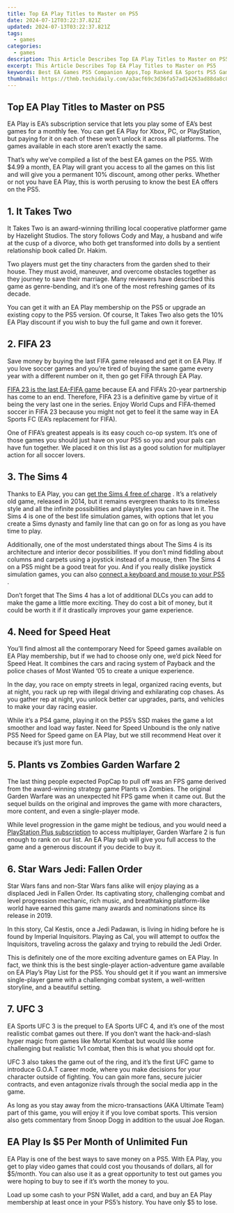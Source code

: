 ```yaml
---
title: Top EA Play Titles to Master on PS5
date: 2024-07-12T03:22:37.821Z
updated: 2024-07-13T03:22:37.821Z
tags:
  - games
categories:
  - games
description: This Article Describes Top EA Play Titles to Master on PS5
excerpt: This Article Describes Top EA Play Titles to Master on PS5
keywords: Best EA Games PS5 Companion Apps,Top Ranked EA Sports PS5 Games 2023,Essential PlayStation 5 EA Titles for Gamers Seeking Mastery,Exclusive EA Video Games on PS5,Must-Play EA Sports PS5 Games for Competitive Gaming Enthusiasts,Top 10 Most Engaging PlayStation 5 Titles by Electronic Arts (EA),Best Strategy and Adventure PS5 Games From EA
thumbnail: https://thmb.techidaily.com/a3acf69c3d36fa57ad14263ad88da8c8eaf18e40a1badf8ad19a8dbcc0ab15b1.jpg
---
```


## Top EA Play Titles to Master on PS5

 EA Play is EA’s subscription service that lets you play some of EA’s best games for a monthly fee. You can get EA Play for Xbox, PC, or PlayStation, but paying for it on each of these won’t unlock it across all platforms. The games available in each store aren’t exactly the same.

 That’s why we’ve compiled a list of the best EA games on the PS5\. With $4.99 a month, EA Play will grant you access to all the games on this list and will give you a permanent 10% discount, among other perks. Whether or not you have EA Play, this is worth perusing to know the best EA offers on the PS5.

## 1\. It Takes Two

 It Takes Two is an award-winning thrilling local cooperative platformer game by Hazelight Studios. The story follows Cody and May, a husband and wife at the cusp of a divorce, who both get transformed into dolls by a sentient relationship book called Dr. Hakim.

 Two players must get the tiny characters from the garden shed to their house. They must avoid, maneuver, and overcome obstacles together as they journey to save their marriage. Many reviewers have described this game as genre-bending, and it’s one of the most refreshing games of its decade.

 You can get it with an EA Play membership on the PS5 or upgrade an existing copy to the PS5 version. Of course, It Takes Two also gets the 10% EA Play discount if you wish to buy the full game and own it forever.

## 2\. FIFA 23

 Save money by buying the last FIFA game released and get it on EA Play. If you love soccer games and you’re tired of buying the same game every year with a different number on it, then go get FIFA through EA Play.

[FIFA 23 is the last EA-FIFA game](https://www.makeuseof.com/why-ea-dropping-fifa-name/) because EA and FIFA’s 20-year partnership has come to an end. Therefore, FIFA 23 is a definitive game by virtue of it being the very last one in the series. Enjoy World Cups and FIFA-themed soccer in FIFA 23 because you might not get to feel it the same way in EA Sports FC (EA’s replacement for FIFA).

 One of FIFA’s greatest appeals is its easy couch co-op system. It’s one of those games you should just have on your PS5 so you and your pals can have fun together. We placed it on this list as a good solution for multiplayer action for all soccer lovers.

## 3\. The Sims 4

 Thanks to EA Play, you can [get the Sims 4 free of charge](https://www.makeuseof.com/how-to-download-and-play-the-sims-4-for-free/) . It’s a relatively old game, released in 2014, but it remains evergreen thanks to its timeless style and all the infinite possibilities and playstyles you can have in it. The Sims 4 is one of the best life simulation games, with options that let you create a Sims dynasty and family line that can go on for as long as you have time to play.

 Additionally, one of the most understated things about The Sims 4 is its architecture and interior decor possibilities. If you don’t mind fiddling about columns and carpets using a joystick instead of a mouse, then The Sims 4 on a PS5 might be a good treat for you. And if you really dislike joystick simulation games, you can also [connect a keyboard and mouse to your PS5](https://www.makeuseof.com/how-to-use-keyboard-mouse-ps5/) .

 Don’t forget that The Sims 4 has a lot of additional DLCs you can add to make the game a little more exciting. They do cost a bit of money, but it could be worth it if it drastically improves your game experience.

## 4\. Need for Speed Heat

 You’ll find almost all the contemporary Need for Speed games available on EA Play membership, but if we had to choose only one, we’d pick Need for Speed Heat. It combines the cars and racing system of Payback and the police chases of Most Wanted ‘05 to create a unique experience.

 In the day, you race on empty streets in legal, organized racing events, but at night, you rack up rep with illegal driving and exhilarating cop chases. As you gather rep at night, you unlock better car upgrades, parts, and vehicles to make your day racing easier.

 While it’s a PS4 game, playing it on the PS5’s SSD makes the game a lot smoother and load way faster. Need for Speed Unbound is the only native PS5 Need for Speed game on EA Play, but we still recommend Heat over it because it’s just more fun.

## 5\. Plants vs Zombies Garden Warfare 2

 The last thing people expected PopCap to pull off was an FPS game derived from the award-winning strategy game Plants vs Zombies. The original Garden Warfare was an unexpected hit FPS game when it came out. But the sequel builds on the original and improves the game with more characters, more content, and even a single-player mode.

 While level progression in the game might be tedious, and you would need a [PlayStation Plus subscription](https://www.makeuseof.com/what-is-playstation-plus/) to access multiplayer, Garden Warfare 2 is fun enough to rank on our list. An EA Play sub will give you full access to the game and a generous discount if you decide to buy it.

## 6\. Star Wars Jedi: Fallen Order

 Star Wars fans and non-Star Wars fans alike will enjoy playing as a displaced Jedi in Fallen Order. Its captivating story, challenging combat and level progression mechanic, rich music, and breathtaking platform-like world have earned this game many awards and nominations since its release in 2019.

 In this story, Cal Kestis, once a Jedi Padawan, is living in hiding before he is found by Imperial Inquisitors. Playing as Cal, you will attempt to outfox the Inquisitors, traveling across the galaxy and trying to rebuild the Jedi Order.

 This is definitely one of the more exciting adventure games on EA Play. In fact, we think this is the best single-player action-adventure game available on EA Play’s Play List for the PS5\. You should get it if you want an immersive single-player game with a challenging combat system, a well-written storyline, and a beautiful setting.

## 7\. UFC 3

 EA Sports UFC 3 is the prequel to EA Sports UFC 4, and it’s one of the most realistic combat games out there. If you don’t want the hack-and-slash hyper magic from games like Mortal Kombat but would like some challenging but realistic 1v1 combat, then this is what you should opt for.

 UFC 3 also takes the game out of the ring, and it’s the first UFC game to introduce G.O.A.T career mode, where you make decisions for your character outside of fighting. You can gain more fans, secure juicier contracts, and even antagonize rivals through the social media app in the game.

 As long as you stay away from the micro-transactions (AKA Ultimate Team) part of this game, you will enjoy it if you love combat sports. This version also gets commentary from Snoop Dogg in addition to the usual Joe Rogan.

## EA Play Is $5 Per Month of Unlimited Fun

 EA Play is one of the best ways to save money on a PS5\. With EA Play, you get to play video games that could cost you thousands of dollars, all for $5/month. You can also use it as a great opportunity to test out games you were hoping to buy to see if it’s worth the money to you.

 Load up some cash to your PSN Wallet, add a card, and buy an EA Play membership at least once in your PS5’s history. You have only $5 to lose.


<ins class="adsbygoogle"
     style="display:block"
     data-ad-format="autorelaxed"
     data-ad-client="ca-pub-7571918770474297"
     data-ad-slot="1223367746"></ins>



<ins class="adsbygoogle"
     style="display:block"
     data-ad-client="ca-pub-7571918770474297"
     data-ad-slot="8358498916"
     data-ad-format="auto"
     data-full-width-responsive="true"></ins>




